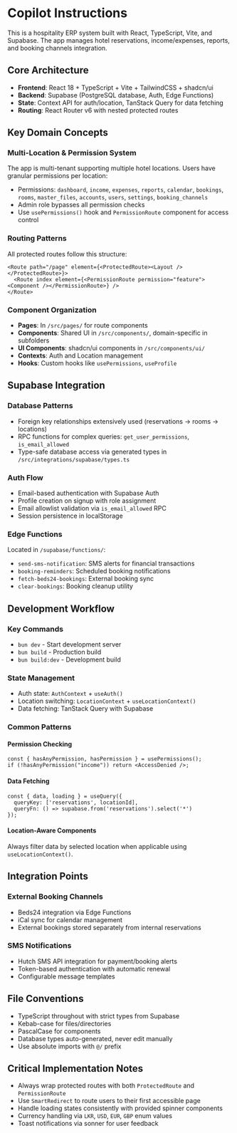 # Copilot Instructions

This is a hospitality ERP system built with React, TypeScript, Vite, and Supabase. The app manages hotel reservations, income/expenses, reports, and booking channels integration.

## Core Architecture

- **Frontend**: React 18 + TypeScript + Vite + TailwindCSS + shadcn/ui
- **Backend**: Supabase (PostgreSQL database, Auth, Edge Functions)
- **State**: Context API for auth/location, TanStack Query for data fetching
- **Routing**: React Router v6 with nested protected routes

## Key Domain Concepts

### Multi-Location & Permission System
The app is multi-tenant supporting multiple hotel locations. Users have granular permissions per location:
- Permissions: `dashboard`, `income`, `expenses`, `reports`, `calendar`, `bookings`, `rooms`, `master_files`, `accounts`, `users`, `settings`, `booking_channels`
- Admin role bypasses all permission checks
- Use `usePermissions()` hook and `PermissionRoute` component for access control

### Routing Patterns
All protected routes follow this structure:
```tsx
<Route path="/page" element={<ProtectedRoute><Layout /></ProtectedRoute>}>
  <Route index element={<PermissionRoute permission="feature"><Component /></PermissionRoute>} />
</Route>
```

### Component Organization
- **Pages**: In `/src/pages/` for route components
- **Components**: Shared UI in `/src/components/`, domain-specific in subfolders
- **UI Components**: shadcn/ui components in `/src/components/ui/`
- **Contexts**: Auth and Location management
- **Hooks**: Custom hooks like `usePermissions`, `useProfile`

## Supabase Integration

### Database Patterns
- Foreign key relationships extensively used (reservations → rooms → locations)
- RPC functions for complex queries: `get_user_permissions`, `is_email_allowed`
- Type-safe database access via generated types in `/src/integrations/supabase/types.ts`

### Auth Flow
- Email-based authentication with Supabase Auth
- Profile creation on signup with role assignment
- Email allowlist validation via `is_email_allowed` RPC
- Session persistence in localStorage

### Edge Functions
Located in `/supabase/functions/`:
- `send-sms-notification`: SMS alerts for financial transactions
- `booking-reminders`: Scheduled booking notifications
- `fetch-beds24-bookings`: External booking sync
- `clear-bookings`: Booking cleanup utility

## Development Workflow

### Key Commands
- `bun dev` - Start development server
- `bun build` - Production build
- `bun build:dev` - Development build

### State Management
- Auth state: `AuthContext` + `useAuth()`
- Location switching: `LocationContext` + `useLocationContext()`
- Data fetching: TanStack Query with Supabase

### Common Patterns

#### Permission Checking
```tsx
const { hasAnyPermission, hasPermission } = usePermissions();
if (!hasAnyPermission("income")) return <AccessDenied />;
```

#### Data Fetching
```tsx
const { data, loading } = useQuery({
  queryKey: ['reservations', locationId],
  queryFn: () => supabase.from('reservations').select('*')
});
```

#### Location-Aware Components
Always filter data by selected location when applicable using `useLocationContext()`.

## Integration Points

### External Booking Channels
- Beds24 integration via Edge Functions
- iCal sync for calendar management
- External bookings stored separately from internal reservations

### SMS Notifications
- Hutch SMS API integration for payment/booking alerts
- Token-based authentication with automatic renewal
- Configurable message templates

## File Conventions

- TypeScript throughout with strict types from Supabase
- Kebab-case for files/directories
- PascalCase for components
- Database types auto-generated, never edit manually
- Use absolute imports with `@/` prefix

## Critical Implementation Notes

- Always wrap protected routes with both `ProtectedRoute` and `PermissionRoute`
- Use `SmartRedirect` to route users to their first accessible page
- Handle loading states consistently with provided spinner components
- Currency handling via `LKR`, `USD`, `EUR`, `GBP` enum values
- Toast notifications via sonner for user feedback